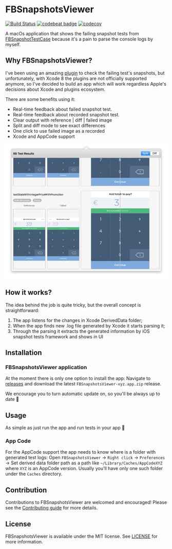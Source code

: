 # FBSnapshotsViewer

[![Build Status](https://travis-ci.org/Antondomashnev/FBSnapshotsViewer.svg?branch=master)](https://travis-ci.org/Antondomashnev/FBSnapshotsViewer)
[![codebeat badge](https://codebeat.co/badges/f21f5fd8-5b7e-4cec-bc3e-8ce719300ed7)](https://codebeat.co/projects/github-com-antondomashnev-fbsnapshotsviewer)
[![codecov](https://codecov.io/gh/Antondomashnev/FBSnapshotsViewer/branch/master/graph/badge.svg)](https://codecov.io/gh/Antondomashnev/FBSnapshotsViewer)

A macOs application that shows the failing snapshot tests from [FBSnapshotTestCase](https://github.com/facebook/ios-snapshot-test-case) because it's a pain to parse the console logs by myself.

## Why FBSnapshotsViewer?

I've been using an amazing [plugin](https://github.com/orta/Snapshots) to check the failing test's snapshots, but unfortunately, with Xcode 8 the plugins are not officially supported anymore, so I've decided to build an app which will work regardless Apple's decisions about Xcode and plugins ecosystem.

There are some benefits using it:
* Real-time feedback about failed snapshot test.
* Real-time feedback about recorded snapshot test.
* Clear output with reference | diff | failed image
* Split and diff mode to see exact differences
* One click to use failed image as a recorded
* Xcode and AppCode support

![Example](Resources/Example.png)

## How it works?

The idea behind the job is quite tricky, but the overall concept is straightforward:
1. The app listens for the changes in Xcode DerivedData folder;
2. When the app finds new .log file generated by Xcode it starts parsing it;
3. Through the parsing it extracts the generated information by iOS snapshot tests framework and shows in UI

## Installation

### FBSnapshotsViewer application

At the moment there is only one option to install the app:
Navigate to [releases](https://github.com/Antondomashnev/FBSnapshotsViewer/releases) and download the latest `FBSnapshotsViewer-xyz.app.zip` release.  

We encourage you to turn automatic update on, so you'll be always up to date 🚀

## Usage

As simple as just run the app and run tests in your app 🎉

### App Code

For the AppCode support the app needs to know where is a folder with generated test logs:
Open `FBSnapshotsViewer` -> `Right click` -> `Preferences` -> Set derived data folder path as a path like `~/Library/Caches/AppCodeXYZ` where `XYZ` is an AppCode version. Usually you'll have only one such folder under the `Caches` directory.

## Contribution

Contributions to FBSnapshotsViewer are welcomed and encouraged!
Please see the [Contributing guide](CONTRIBUTING.md) for more details.

## License

FBSnapshotsViewer is available under the MIT license. See [LICENSE](LICENSE) for more information.
